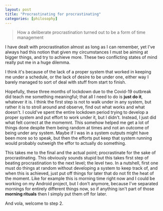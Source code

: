 ```yaml
---
layout: post
title: "Procrastinating for procrastinating"
categories: [philosophy]
---
```


> How a deliberate procrastination turned out to be a form of time management

I have dealt with procrastination almost as long as I can remember, yet I've always had this notion that given my circumstances I must be aiming at bigger things, and try to achieve more. These two conflicting states of mind really put me in a huge dilemma.

I think it's because of the lack of a proper system that worked in keeping me under a schedule, or the lack of desire to be under one, either way I barely managed to sort of deal with stuff from start to finish.

Hopefully, these three months of lockdown due to the Covid-19 outbreak did teach me something meaningful; that all I need to do is **just do it**, whatever it is. I think the first step is not to walk under in any system, but rather it is to stroll around and observe, find out what works and what doesn't. I could've spent the entire lockdown period trying to develop a proper system and put effort to work under it, but I didn't. Instead, I just did what felt correct at the momemnt. This somehow helped me get a lot of things done despite them being random at times and not an outcome of being under any system. Maybe if I was in a system outputs might have been more so to speak, but then the efforts put keep that system running would probably outweigh the effor to actually do something.

This takes me to the final and the actual point; procrastinate for the sake of procrastinating. This obviously sounds stupid but this takes first step of beating procrastination to the next level; the level two. In a nutshell, first one must do things at random without developing a system to keep track of, and when this is achieved, just put off things for later that do not fit the heat of the moment. Like for example this is morning time right now and I could be working on my Android project, but I don't anymore, because I've separated mornings for entirely different things now, so if anything isn't part of those **morning rituals** then I simply put them off for later.

And vola, welcome to step 2.

